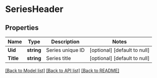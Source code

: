 # SeriesHeader

## Properties
Name | Type | Description | Notes
------------ | ------------- | ------------- | -------------
**Uid** | **string** | Series unique ID | [optional] [default to null]
**Title** | **string** | Series title | [optional] [default to null]

[[Back to Model list]](../README.md#documentation-for-models) [[Back to API list]](../README.md#documentation-for-api-endpoints) [[Back to README]](../README.md)


